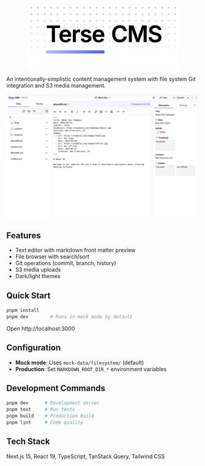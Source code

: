 <p align="center">
  <img src="./logo.png?raw=true" alt="Terse CMS logo" style="width:400px;margin:0 auto;">
</p>

An intentionally-simplistic content management system with file system Git integration and S3 media management.

![Screenshot of Terse CMS UI](/screenshot.png?raw=true)

## Features

- Text editor with markdown front matter preview
- File browser with search/sort
- Git operations (commit, branch, history)
- S3 media uploads
- Dark/light themes

## Quick Start

```bash
pnpm install
pnpm dev        # Runs in mock mode by default
```

Open http://localhost:3000

## Configuration

- **Mock mode**: Uses `mock-data/filesystem/` (default)
- **Production**: Set `MARKDOWN_ROOT_DIR_*` environment variables

## Development Commands

```bash
pnpm dev      # Development server
pnpm test     # Run tests
pnpm build    # Production build
pnpm lint     # Code quality
```

## Tech Stack

Next.js 15, React 19, TypeScript, TanStack Query, Tailwind CSS
